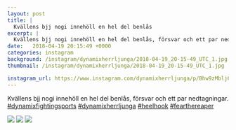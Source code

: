 ```yaml
---
layout: post
title: |
  Kvällens bjj nogi innehöll en hel del benlås
excerpt: |
  Kvällens bjj nogi innehöll en hel del benlås, försvar och ett par nedtagningar.    
date:   2018-04-19 20:15:49 +0000
categories: instagram
background: /instagram/dynamixherrljunga/2018-04-19_20-15-49_UTC_1.jpg
thumbnail: /instagram/dynamixherrljunga/2018-04-19_20-15-49_UTC_1.jpg

instagram_url: https://www.instagram.com/dynamixherrljunga/p/Bhw9zMblj6k
---
```

Kvällens bjj nogi innehöll en hel del benlås, försvar och ett par nedtagningar. [#dynamixfightingsports](https://www.instagram.com/explore/tags/dynamixfightingsports/) [#dynamixherrljunga](https://www.instagram.com/explore/tags/dynamixherrljunga/) [#heelhook](https://www.instagram.com/explore/tags/heelhook/) [#fearthereaper](https://www.instagram.com/explore/tags/fearthereaper/)



<img src='{{ site.baseurl }}/instagram/dynamixherrljunga/2018-04-19_20-15-49_UTC_1.jpg' class='img-fluid' />


<img src='{{ site.baseurl }}/instagram/dynamixherrljunga/2018-04-19_20-15-49_UTC_2.jpg' class='img-fluid' />


<img src='{{ site.baseurl }}/instagram/dynamixherrljunga/2018-04-19_20-15-49_UTC_3.jpg' class='img-fluid' />
